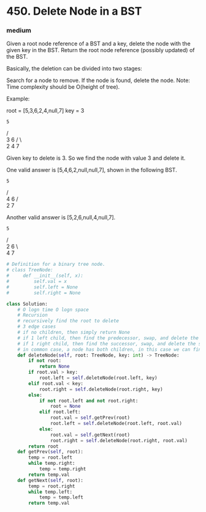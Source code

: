 # 450. Delete Node in a BST
### medium
Given a root node reference of a BST and a key, delete the node with the given key in the BST. Return the root node reference (possibly updated) of the BST.

Basically, the deletion can be divided into two stages:

Search for a node to remove.
If the node is found, delete the node.
Note: Time complexity should be O(height of tree).

Example:

root = [5,3,6,2,4,null,7]
key = 3

    5
   / \
  3   6
 / \   \
2   4   7

Given key to delete is 3. So we find the node with value 3 and delete it.

One valid answer is [5,4,6,2,null,null,7], shown in the following BST.

    5
   / \
  4   6
 /     \
2       7

Another valid answer is [5,2,6,null,4,null,7].

    5
   / \
  2   6
   \   \
    4   7


```python
# Definition for a binary tree node.
# class TreeNode:
#     def __init__(self, x):
#         self.val = x
#         self.left = None
#         self.right = None

class Solution:
    # O logn time O logn space
    # Recursion
    # recursively find the root to delete
    # 3 edge cases
    # if no children, then simply return None
    # if 1 left child, then find the predecessor, swap, and delete the predecessor
    # if 1 right child, then find the successor, swap, and delete the successor
    # in common case, a node has both children, in this case we can find the predecessor as newNode or successor as new Node
    def deleteNode(self, root: TreeNode, key: int) -> TreeNode:
        if not root:
            return None
        if root.val > key:
            root.left = self.deleteNode(root.left, key)
        elif root.val < key:
            root.right = self.deleteNode(root.right, key)
        else:
            if not root.left and not root.right:
                root = None
            elif root.left:
                root.val = self.getPrev(root)
                root.left = self.deleteNode(root.left, root.val)
            else:
                root.val = self.getNext(root)
                root.right = self.deleteNode(root.right, root.val)
        return root
    def getPrev(self, root):
        temp = root.left
        while temp.right:
            temp = temp.right
        return temp.val
    def getNext(self, root):
        temp = root.right
        while temp.left:
            temp = temp.left
        return temp.val
            
            
```